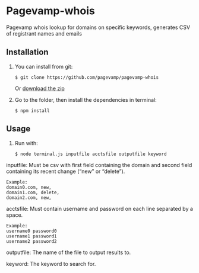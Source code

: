 # Pagevamp-whois
Pagevamp whois lookup for domains on specific keywords, generates CSV of registrant names and emails

## Installation 
	
1. You can install from git:

	```$ git clone https://github.com/pagevamp/pagevamp-whois```
	
	Or [download the zip](http://github.com/pagevamp/pagevamp-whois/zipball/master/)

2. Go to the folder, then install the dependencies in  terminal:
	
	```$ npm install```



## Usage

1. Run with:

	```$ node terminal.js inputfile acctsfile outputfile keyword```

inputfile:
	Must be csv with first field containing the domain and second field containing its recent change (“new” or “delete”).

	Example:
	domain0.com, new, 
	domain1.com, delete,
	domain2.com, new,

acctsfile:
	Must contain username and password on each line separated by a space. 

	Example:
	username0 password0
	username1 password1
	username2 password2

outputfile:
	The name of the file to output results to. 

keyword:
	The keyword to search for. 